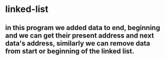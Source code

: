 # linked-list
## in this program we added data to end, beginning and we can get their present address and next data's address, similarly we can remove data from start or beginning of the linked list.
